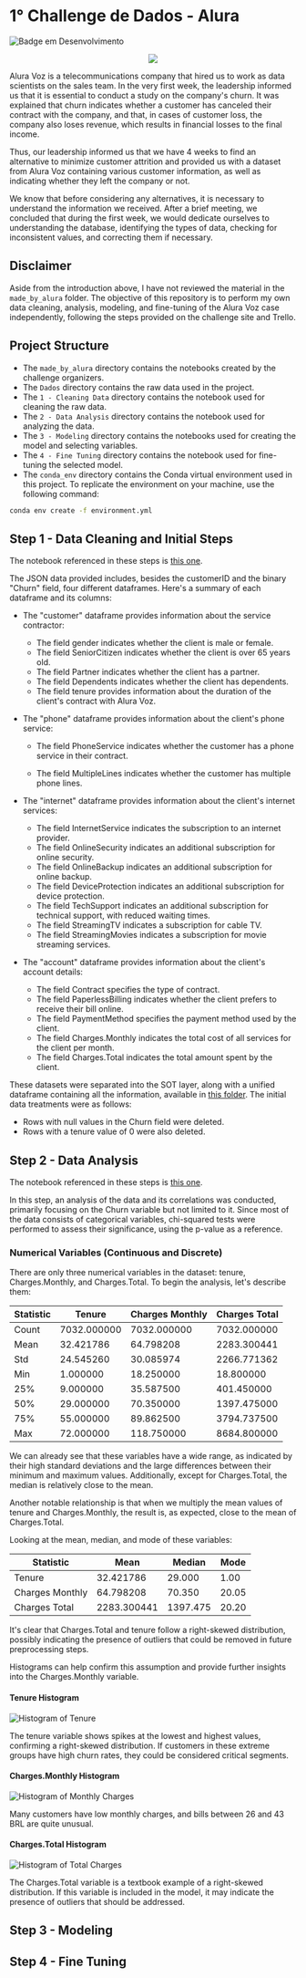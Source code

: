 # 1° Challenge de Dados -  Alura
![Badge em Desenvolvimento](http://img.shields.io/static/v1?label=STATUS&message=EM%20DESENVOLVIMENTO&color=GREEN&style=for-the-badge)

<center>
  <img src="https://i.imgur.com/jn7km8o.png">
</center>

Alura Voz is a telecommunications company that hired us to work as data scientists on the sales team. In the very first week, the leadership informed us that it is essential to conduct a study on the company's churn. It was explained that churn indicates whether a customer has canceled their contract with the company, and that, in cases of customer loss, the company also loses revenue, which results in financial losses to the final income.

Thus, our leadership informed us that we have 4 weeks to find an alternative to minimize customer attrition and provided us with a dataset from Alura Voz containing various customer information, as well as indicating whether they left the company or not.

We know that before considering any alternatives, it is necessary to understand the information we received. After a brief meeting, we concluded that during the first week, we would dedicate ourselves to understanding the database, identifying the types of data, checking for inconsistent values, and correcting them if necessary.

## Disclaimer

Aside from the introduction above, I have not reviewed the material in the `made_by_alura` folder. The objective of this repository is to perform my own data cleaning, analysis, modeling, and fine-tuning of the Alura Voz case independently, following the steps provided on the challenge site and Trello.

## Project Structure 

- The `made_by_alura` directory contains the notebooks created by the challenge organizers.
- The `Dados` directory contains the raw data used in the project.
- The `1 - Cleaning Data` directory contains the notebook used for cleaning the raw data.
- The `2 - Data Analysis` directory contains the notebook used for analyzing the data.
- The `3 - Modeling` directory contains the notebooks used for creating the model and selecting variables.
- The `4 - Fine Tuning` directory contains the notebook used for fine-tuning the selected model.
- The `conda_env` directory contains the Conda virtual environment used in this project. To replicate the environment on your machine, use the following command:

```bash
conda env create -f environment.yml
```

## Step 1 - Data Cleaning and Initial Steps

The notebook referenced in these steps is [this one](https://github.com/leorlik/alura-voz/blob/main/1%20-%20Cleaning%20Data/cleaning-data-notebook.ipynb). 

The JSON data provided includes, besides the customerID and the binary "Churn" field, four different dataframes. Here's a summary of each dataframe and its columns:

- The "customer" dataframe provides information about the service contractor:

  - The field gender indicates whether the client is male or female.
  - The field SeniorCitizen indicates whether the client is over 65 years old.
  - The field Partner indicates whether the client has a partner.
  - The field Dependents indicates whether the client has dependents.
  - The field tenure provides information about the duration of the client's contract with Alura Voz.

- The "phone" dataframe provides information about the client's phone service:
  - The field PhoneService indicates whether the customer has a phone service in their contract.

  - The field MultipleLines indicates whether the customer has multiple phone lines.

- The "internet" dataframe provides information about the client's internet services:

  - The field InternetService indicates the subscription to an internet provider.
  - The field OnlineSecurity indicates an additional subscription for online security.
  - The field OnlineBackup indicates an additional subscription for online backup.
  - The field DeviceProtection indicates an additional subscription for device protection.
  - The field TechSupport indicates an additional subscription for technical support, with reduced waiting times.
  - The field StreamingTV indicates a subscription for cable TV.
  - The field StreamingMovies indicates a subscription for movie streaming services.

- The "account" dataframe provides information about the client's account details:

  - The field Contract specifies the type of contract.
  - The field PaperlessBilling indicates whether the client prefers to receive their bill online.
  - The field PaymentMethod specifies the payment method used by the client.
  - The field Charges.Monthly indicates the total cost of all services for the client per month.
  - The field Charges.Total indicates the total amount spent by the client.

These datasets were separated into the SOT layer, along with a unified dataframe containing all the information, available in [this folder](https://github.com/leorlik/alura-voz/tree/main/data/SOT). The initial data treatments were as follows:

- Rows with null values in the Churn field were deleted.
- Rows with a tenure value of 0 were also deleted.

## Step 2 - Data Analysis

The notebook referenced in these steps is [this one](https://github.com/leorlik/alura-voz/blob/main/2%20-%20Data%20Analysis/data_analysis.ipynb).

In this step, an analysis of the data and its correlations was conducted, primarily focusing on the Churn variable but not limited to it. Since most of the data consists of categorical variables, chi-squared tests were performed to assess their significance, using the p-value as a reference.

### Numerical Variables (Continuous and Discrete)

There are only three numerical variables in the dataset: tenure, Charges.Monthly, and Charges.Total. To begin the analysis, let's describe them:

| Statistic | Tenure  | Charges Monthly | Charges Total |
|-----------|--------|----------------|--------------|
| Count     | 7032.000000 | 7032.000000 | 7032.000000 |
| Mean      | 32.421786  | 64.798208    | 2283.300441 |
| Std       | 24.545260  | 30.085974    | 2266.771362 |
| Min       | 1.000000   | 18.250000    | 18.800000   |
| 25%       | 9.000000   | 35.587500    | 401.450000  |
| 50%       | 29.000000  | 70.350000    | 1397.475000 |
| 75%       | 55.000000  | 89.862500    | 3794.737500 |
| Max       | 72.000000  | 118.750000   | 8684.800000 |

We can already see that these variables have a wide range, as indicated by their high standard deviations and the large differences between their minimum and maximum values. Additionally, except for Charges.Total, the median is relatively close to the mean.

Another notable relationship is that when we multiply the mean values of tenure and Charges.Monthly, the result is, as expected, close to the mean of Charges.Total.

Looking at the mean, median, and mode of these variables:

| Statistic         | Mean        | Median   | Mode  |
|------------------|------------|---------|------|
| Tenure          | 32.421786   | 29.000  | 1.00  |
| Charges Monthly | 64.798208   | 70.350  | 20.05 |
| Charges Total   | 2283.300441 | 1397.475 | 20.20 |

It's clear that Charges.Total and tenure follow a right-skewed distribution, possibly indicating the presence of outliers that could be removed in future preprocessing steps.

Histograms can help confirm this assumption and provide further insights into the Charges.Monthly variable.

#### Tenure Histogram

![Histogram of Tenure]("../charts/tenure_hist.png")

The tenure variable shows spikes at the lowest and highest values, confirming a right-skewed distribution. If customers in these extreme groups have high churn rates, they could be considered critical segments.

#### Charges.Monthly Histogram

![Histogram of Monthly Charges]("../charts/Charges.Monthly_hist.png")

Many customers have low monthly charges, and bills between 26 and 43 BRL are quite unusual.

#### Charges.Total Histogram

![Histogram of Total Charges]("../charts/Charges.Total_hist.png")

The Charges.Total variable is a textbook example of a right-skewed distribution. If this variable is included in the model, it may indicate the presence of outliers that should be addressed.

## Step 3 - Modeling

## Step 4 - Fine Tuning